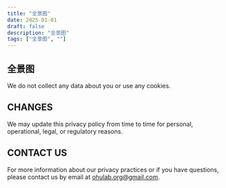 ```yaml
---
title: "全景图"
date: 2025-01-01
draft: false
description: "全景图"
tags: ["全景图", ""]
---
```


## 全景图

We do not collect any data about you or use any cookies.

## CHANGES

We may update this privacy policy from time to time for personal, operational, legal, or regulatory reasons.

## CONTACT US

For more information about our privacy practices or if you have questions, please contact us by email at ohulab.org@gmail.com.





























































































